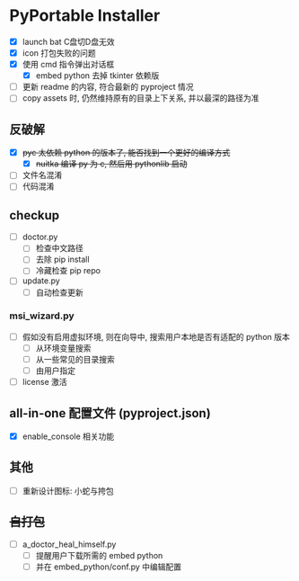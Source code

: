 # PyPortable Installer

* [x] launch bat C盘切D盘无效
* [x] icon 打包失败的问题
* [x] 使用 cmd 指令弹出对话框
    * [x] embed python 去掉 tkinter 依赖版
* [ ] 更新 readme 的内容, 符合最新的 pyproject 情况
* [ ] copy assets 时, 仍然维持原有的目录上下关系, 并以最深的路径为准

## 反破解

* [x] ~~pyc 太依赖 python 的版本了, 能否找到一个更好的编译方式~~
    * [x] ~~nuitka 编译 py 为 c, 然后用 pythonlib 启动~~
* [ ] 文件名混淆
* [ ] 代码混淆

## checkup

* [ ] doctor.py
    * [ ] 检查中文路径
    * [ ] 去除 pip install
    * [ ] 冷藏检查 pip repo
* [ ] update.py
    * [ ] 自动检查更新

### msi_wizard.py

* [ ] 假如没有启用虚拟环境, 则在向导中, 搜索用户本地是否有适配的 python 版本
    * [ ] 从环境变量搜索
    * [ ] 从一些常见的目录搜索
    * [ ] 由用户指定
* [ ] license 激活

## all-in-one 配置文件 (pyproject.json)

* [x] enable_console 相关功能

## 其他

* [ ] 重新设计图标: 小蛇与挎包

## ~~自打包~~

* [ ] a_doctor_heal_himself.py
    * [ ] 提醒用户下载所需的 embed python
    * [ ] 并在 embed_python/conf.py 中编辑配置
